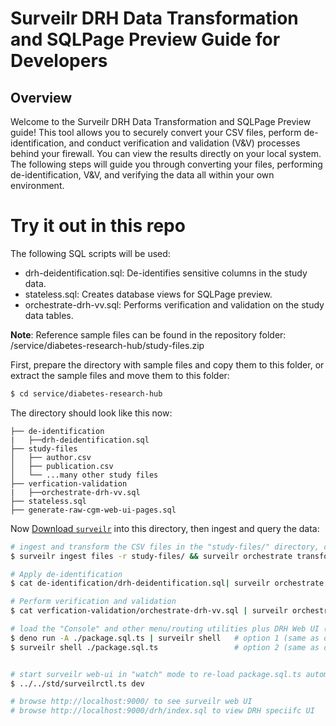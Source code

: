 # Surveilr DRH Data Transformation and SQLPage Preview Guide for Developers

## Overview

Welcome to the Surveilr DRH Data Transformation and SQLPage Preview guide! This
tool allows you to securely convert your CSV files, perform de-identification,
and conduct verification and validation (V&V) processes behind your firewall.
You can view the results directly on your local system. The following steps will
guide you through converting your files, performing de-identification, V&V, and
verifying the data all within your own environment.

# Try it out in this repo

The following SQL scripts will be used:

- drh-deidentification.sql: De-identifies sensitive columns in the study data.
- stateless.sql: Creates database views for SQLPage preview.
- orchestrate-drh-vv.sql: Performs verification and validation on the study data
  tables.

**Note**: Reference sample files can be found in the repository folder:
/service/diabetes-research-hub/study-files.zip

First, prepare the directory with sample files and copy them to this folder, or
extract the sample files and move them to this folder:

```bash
$ cd service/diabetes-research-hub
```

The directory should look like this now:

```
├── de-identification
|   ├──drh-deidentification.sql
├── study-files
│   ├── author.csv
│   ├── publication.csv
│   └── ...many other study files    
├── verfication-validation
|   ├──orchestrate-drh-vv.sql
├── stateless.sql
├── generate-raw-cgm-web-ui-pages.sql
```

Now
[Download `surveilr`](https://docs.opsfolio.com/surveilr/how-to/installation-guide/)
into this directory, then ingest and query the data:

```bash
# ingest and transform the CSV files in the "study-files/" directory, creating resource-surveillance.sqlite.db
$ surveilr ingest files -r study-files/ && surveilr orchestrate transform-csv
```


```bash
# Apply de-identification
$ cat de-identification/drh-deidentification.sql| surveilr orchestrate -n "deidentification"
````

```bash
# Perform verification and validation
$ cat verfication-validation/orchestrate-drh-vv.sql | surveilr orchestrate -n "v&v"
```


```bash
# load the "Console" and other menu/routing utilities plus DRH Web UI (both are same, just run one)
$ deno run -A ./package.sql.ts | surveilr shell   # option 1 (same as option 2.Use the option 2 as the option1 has some issues)
$ surveilr shell ./package.sql.ts                 # option 2 (same as option 1)


# start surveilr web-ui in "watch" mode to re-load package.sql.ts automatically
$ ../../std/surveilrctl.ts dev

# browse http://localhost:9000/ to see surveilr web UI
# browse http://localhost:9000/drh/index.sql to view DRH speciifc UI
